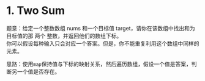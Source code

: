 # 1. Two Sum


题意：给定一个整数数组 nums 和一个目标值 target，请你在该数组中找出和为目标值的那 两个 整数，并返回他们的数组下标。  
你可以假设每种输入只会对应一个答案。但是，你不能重复利用这个数组中同样的元素。


思路：使用`map`保持值与下标的映射关系，然后遍历数组，假设一个值是答案，判断另一个值是否存在。  

